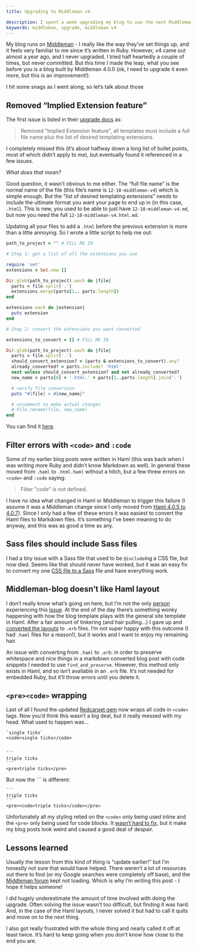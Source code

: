 ```yaml
---
title: Upgrading to Middleman v4

description: I spent a week upgrading my blog to use the next Middleman version. Hopefully my experience will help someone else.
keywords: middleman, upgrade, middleman v4
---
```


My blog runs on [Middleman](https://middlemanapp.com/) - I really like the way they’ve set things up, and it feels very familiar to me since it’s written in Ruby. However, v4 came out almost a year ago, and I never upgraded. I tried half heartedly a couple of times, but never committed. But this time I made the leap, what you see before you is a blog built by Middleman 4.0.0 (ok, I need to upgrade it even more, but this is an improvement!).

I hit some snags as I went along, so let’s talk about those

## Removed “Implied Extension feature”

The first issue is listed in their [upgrade docs](https://middlemanapp.com/basics/upgrade-v4/) as:

> Removed "Implied Extension feature", all templates must include a full file name plus the list of desired templating extensions.

I completely missed this (it’s about halfway down a long list of bullet points, most of which didn’t apply to me), but eventually found it referenced in a few issues.

*What does that mean?*

Good question, it wasn’t obvious to me either. The “full file name” is the normal name of the file (this file’s name is `12-10-middleman-v4`) which is simple enough. But the “list of desired templating extensions” needs to include the ultimate format you want your page to end up in (in this case, `.html`). This is new, you used to be able to just have `12-10-middleman-v4.md`, but now you need the full `12-10-middleman-v4.html.md`.

Updating all your files to add a `.html` before the previous extension is more than a little annoying. So I wrote a little script to help me out:

```ruby
path_to_project = "" # FILL ME IN

# Step 1: get a list of all the extensions you use

require 'set'
extensions = Set.new []

Dir.glob(path_to_project).each do |file|
  parts = file.split('.')
  extensions.merge(parts[1.. parts.length])
end

extensions.each do |extension|
  puts extension
end

# Step 2: convert the extensions you want converted

extensions_to_convert = [] # FILL ME IN

Dir.glob(path_to_project).each do |file|
  parts = file.split('.')
  should_convert_extension? = (parts & extensions_to_convert).any?
  already_converted? = parts.include? 'html'
  next unless should_convert_extension? and not already_converted?
  new_name = parts[0] + '.html.' + parts[1..parts.length].join('.')

  # verify file conversion
  puts "#{file} > #{new_name}"

  # uncomment to make actual changes
  # File.rename(file, new_name)
end
```

You can find it [here](https://gist.github.com/lbain/5ce9ef81f6a3ce6f3b4b84774f9a63d8).

## Filter errors with `<code>` and `:code`

Some of my earlier blog posts were written in Haml (this was back when I was writing more Ruby and didn’t know Markdown as well). In general these moved from `.haml` to `.html.haml` without a hitch, but a few threw errors on `<code>` and `:code` saying:

> Filter "code" is not defined.

I have no idea what changed in Haml or Middleman to trigger this failure (I assume it was a Middleman change since I only moved from [Haml 4.0.5 to 4.0.7](https://github.com/lbain/lucybain/commit/0cab70d26bd82946dbc6475fe0a4bb147f5639b4)). Since I only had a few of these errors it was easiest to convert the Haml files to Markdown files. It’s something I’ve been meaning to do anyway, and this was as good a time as any.

## Sass files should include Sass files

I had a tiny issue with a Sass file that used to be `@include`ing a CSS file, but now died. Seems like that should never have worked, but it was an easy fix to convert my one [CSS file to a Sass](http://css2sass.herokuapp.com/) file and have everything work.

## Middleman-blog doesn’t like Haml layout

I don’t really know what’s going on here, but I’m not the only [person](https://github.com/middleman/middleman-blog/issues/324) experiencing this [issue](https://github.com/middleman/middleman-blog/issues/322). At the end of the day there’s something wonky happening with how the blog template plays with the general site template in Haml. After a fair amount of tinkering (and hair pulling...) I gave up and [converted the layouts](https://haml2erb.org/) to `.erb` files. I’m not super happy with this outcome (I had `.haml` files for a reason!), but it works and I want to enjoy my remaining hair.

An issue with converting from `.haml` to `.erb`: in order to preserve whitespace and nice things in a markdown converted blog post with code snippets I needed to use `find_and_preserve`. However, this method only exists in Haml, and so isn’t available in an `.erb` file. It’s not needed for embedded Ruby, but it’ll throw errors until you delete it.

## `<pre><code>` wrapping

Last of all I found the updated [Redcarpet gem](https://github.com/vmg/redcarpet) now wraps all code in `<code>` tags. Now you’d think this wasn’t a big deal, but it really messed with my head. What used to happen was...

    `single ticks`
    <code>single ticks</code>


    ```
    triple ticks
    ```
    <pre>triple ticks</pre>

But now the ``` is different:

    ```
    triple ticks
    ```
    <pre><code>triple ticks</code></pre>

Unfortunately all my styling relied on the `<code>` only being used inline and the `<pre>` only being used for code blocks. It [wasn’t hard to fix](https://github.com/lbain/lucybain/commit/945fd5c249731572e1c9ebeb2a3a7e97351de2cd), but it make my blog posts look weird and caused a good deal of despair.

## Lessons learned

Usually the lesson from this kind of thing is “update earlier!” but I’m honestly not sure that would have helped. There weren’t a lot of resources out there to find (or my Google searches were completely off base), and the [Middleman forum](https://forum.middlemanapp.com) kept not loading. Which is why I’m writing this post - I hope it helps someone!

I did hugely underestimate the amount of time involved with doing the upgrade. Often solving the issue wasn’t too difficult, but finding it was hard. And, in the case of the Haml layouts, I never solved it but had to call it quits and move on to the next thing.

I also got really frustrated with the whole thing and nearly called it off at least twice. It’s hard to keep going when you don’t know how close to the end you are.



